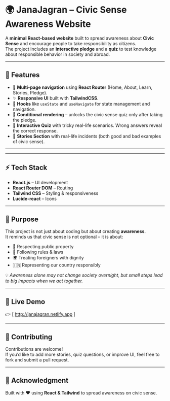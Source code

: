 # 🌍 JanaJagran – Civic Sense Awareness Website

A **minimal React-based website** built to spread awareness about **Civic Sense** and encourage people to take responsibility as citizens.  
The project includes an **interactive pledge** and a **quiz** to test knowledge about responsible behavior in society and abroad.  

---

## 🚀 Features
- 📌 **Multi-page navigation** using **React Router** (Home, About, Learn, Stories, Pledge).  
- ✨ **Responsive UI** built with **TailwindCSS**.  
- 🔄 **Hooks** like `useState` and `useNavigate` for state management and navigation.  
- 🧭 **Conditional rendering** – unlocks the civic sense quiz only after taking the pledge.  
- 📝 **Interactive Quiz** with tricky real-life scenarios. Wrong answers reveal the correct response.  
- 📖 **Stories Section** with real-life incidents (both good and bad examples of civic sense).  

---


---

## ⚡ Tech Stack
- **React.js** – UI development  
- **React Router DOM** – Routing  
- **Tailwind CSS** – Styling & responsiveness  
- **Lucide-react** – Icons  

---

## 🎯 Purpose

This project is not just about coding but about creating **awareness**.  
It reminds us that civic sense is not optional – it is about:

- 🚮 Respecting public property  
- 🚦 Following rules & laws  
- 🌍 Treating foreigners with dignity  
- 🇮🇳 Representing our country responsibly  

💡 *Awareness alone may not change society overnight, but small steps lead to big impacts when we act together.*  

---

## 🔗 Live Demo

👉 [ http://janajagran.netlify.app ]

---


## 🤝 Contributing

Contributions are welcome!  
If you’d like to add more stories, quiz questions, or improve UI, feel free to fork and submit a pull request.  

---


## 🌟 Acknowledgment

Built with ❤️ using **React & Tailwind** to spread awareness on civic sense.  

